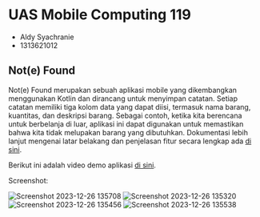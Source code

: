 # UAS Mobile Computing 119 

- Aldy Syachranie
- 1313621012

## Not(e) Found

Not(e) Found merupakan sebuah aplikasi mobile yang dikembangkan menggunakan Kotlin dan dirancang untuk menyimpan catatan. Setiap catatan memiliki tiga kolom data yang dapat diisi, termasuk nama barang, kuantitas, dan deskripsi barang. Sebagai contoh, ketika kita berencana untuk berbelanja di luar, aplikasi ini dapat digunakan untuk memastikan bahwa kita tidak melupakan barang yang dibutuhkan. Dokumentasi lebih lanjut mengenai latar belakang dan penjelasan fitur secara lengkap ada [di sini](docs/UAS%20Mobcom%20Dokumentasi%20-%20Aldy%20Syachranie%20-%201313621012.pdf).

Berikut ini adalah video demo aplikasi [di sini](https://youtu.be/rGXBstUcZyo).


Screenshot:

![Screenshot 2023-12-26 135708](https://github.com/b0ft/uasmobcom/assets/45134306/57cb88ef-5699-49df-8661-92985a8834c7)
![Screenshot 2023-12-26 135320](https://github.com/b0ft/uasmobcom/assets/45134306/4b417f30-aa11-46ad-8717-5f3161a8164c)
![Screenshot 2023-12-26 135456](https://github.com/b0ft/uasmobcom/assets/45134306/7779ddbc-af25-4904-a84e-4eec2f7b4020)
![Screenshot 2023-12-26 135538](https://github.com/b0ft/uasmobcom/assets/45134306/b29163c2-de31-42bb-aa78-df8466b370d5)
